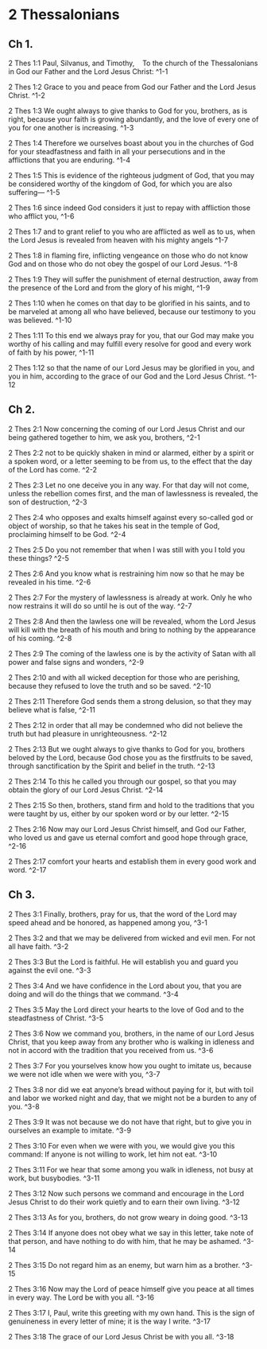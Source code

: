 # 2 Thessalonians

## Ch 1.

2 Thes 1:1 Paul, Silvanus, and Timothy,    To the church of the Thessalonians in God our Father and the Lord Jesus Christ: ^1-1

2 Thes 1:2 Grace to you and peace from God our Father and the Lord Jesus Christ. ^1-2

2 Thes 1:3 We ought always to give thanks to God for you, brothers, as is right, because your faith is growing abundantly, and the love of every one of you for one another is increasing. ^1-3

2 Thes 1:4 Therefore we ourselves boast about you in the churches of God for your steadfastness and faith in all your persecutions and in the afflictions that you are enduring. ^1-4

2 Thes 1:5 This is evidence of the righteous judgment of God, that you may be considered worthy of the kingdom of God, for which you are also suffering— ^1-5

2 Thes 1:6 since indeed God considers it just to repay with affliction those who afflict you, ^1-6

2 Thes 1:7 and to grant relief to you who are afflicted as well as to us, when the Lord Jesus is revealed from heaven with his mighty angels ^1-7

2 Thes 1:8 in flaming fire, inflicting vengeance on those who do not know God and on those who do not obey the gospel of our Lord Jesus. ^1-8

2 Thes 1:9 They will suffer the punishment of eternal destruction, away from the presence of the Lord and from the glory of his might, ^1-9

2 Thes 1:10 when he comes on that day to be glorified in his saints, and to be marveled at among all who have believed, because our testimony to you was believed. ^1-10

2 Thes 1:11 To this end we always pray for you, that our God may make you worthy of his calling and may fulfill every resolve for good and every work of faith by his power, ^1-11

2 Thes 1:12 so that the name of our Lord Jesus may be glorified in you, and you in him, according to the grace of our God and the Lord Jesus Christ. ^1-12


## Ch 2.

2 Thes 2:1 Now concerning the coming of our Lord Jesus Christ and our being gathered together to him, we ask you, brothers, ^2-1

2 Thes 2:2 not to be quickly shaken in mind or alarmed, either by a spirit or a spoken word, or a letter seeming to be from us, to the effect that the day of the Lord has come. ^2-2

2 Thes 2:3 Let no one deceive you in any way. For that day will not come, unless the rebellion comes first, and the man of lawlessness is revealed, the son of destruction, ^2-3

2 Thes 2:4 who opposes and exalts himself against every so-called god or object of worship, so that he takes his seat in the temple of God, proclaiming himself to be God. ^2-4

2 Thes 2:5 Do you not remember that when I was still with you I told you these things? ^2-5

2 Thes 2:6 And you know what is restraining him now so that he may be revealed in his time. ^2-6

2 Thes 2:7 For the mystery of lawlessness is already at work. Only he who now restrains it will do so until he is out of the way. ^2-7

2 Thes 2:8 And then the lawless one will be revealed, whom the Lord Jesus will kill with the breath of his mouth and bring to nothing by the appearance of his coming. ^2-8

2 Thes 2:9 The coming of the lawless one is by the activity of Satan with all power and false signs and wonders, ^2-9

2 Thes 2:10 and with all wicked deception for those who are perishing, because they refused to love the truth and so be saved. ^2-10

2 Thes 2:11 Therefore God sends them a strong delusion, so that they may believe what is false, ^2-11

2 Thes 2:12 in order that all may be condemned who did not believe the truth but had pleasure in unrighteousness. ^2-12

2 Thes 2:13 But we ought always to give thanks to God for you, brothers beloved by the Lord, because God chose you as the firstfruits to be saved, through sanctification by the Spirit and belief in the truth. ^2-13

2 Thes 2:14 To this he called you through our gospel, so that you may obtain the glory of our Lord Jesus Christ. ^2-14

2 Thes 2:15 So then, brothers, stand firm and hold to the traditions that you were taught by us, either by our spoken word or by our letter. ^2-15

2 Thes 2:16 Now may our Lord Jesus Christ himself, and God our Father, who loved us and gave us eternal comfort and good hope through grace, ^2-16

2 Thes 2:17 comfort your hearts and establish them in every good work and word. ^2-17


## Ch 3.

2 Thes 3:1 Finally, brothers, pray for us, that the word of the Lord may speed ahead and be honored, as happened among you, ^3-1

2 Thes 3:2 and that we may be delivered from wicked and evil men. For not all have faith. ^3-2

2 Thes 3:3 But the Lord is faithful. He will establish you and guard you against the evil one. ^3-3

2 Thes 3:4 And we have confidence in the Lord about you, that you are doing and will do the things that we command. ^3-4

2 Thes 3:5 May the Lord direct your hearts to the love of God and to the steadfastness of Christ. ^3-5

2 Thes 3:6 Now we command you, brothers, in the name of our Lord Jesus Christ, that you keep away from any brother who is walking in idleness and not in accord with the tradition that you received from us. ^3-6

2 Thes 3:7 For you yourselves know how you ought to imitate us, because we were not idle when we were with you, ^3-7

2 Thes 3:8 nor did we eat anyone’s bread without paying for it, but with toil and labor we worked night and day, that we might not be a burden to any of you. ^3-8

2 Thes 3:9 It was not because we do not have that right, but to give you in ourselves an example to imitate. ^3-9

2 Thes 3:10 For even when we were with you, we would give you this command: If anyone is not willing to work, let him not eat. ^3-10

2 Thes 3:11 For we hear that some among you walk in idleness, not busy at work, but busybodies. ^3-11

2 Thes 3:12 Now such persons we command and encourage in the Lord Jesus Christ to do their work quietly and to earn their own living. ^3-12

2 Thes 3:13 As for you, brothers, do not grow weary in doing good. ^3-13

2 Thes 3:14 If anyone does not obey what we say in this letter, take note of that person, and have nothing to do with him, that he may be ashamed. ^3-14

2 Thes 3:15 Do not regard him as an enemy, but warn him as a brother. ^3-15

2 Thes 3:16 Now may the Lord of peace himself give you peace at all times in every way. The Lord be with you all. ^3-16

2 Thes 3:17 I, Paul, write this greeting with my own hand. This is the sign of genuineness in every letter of mine; it is the way I write. ^3-17

2 Thes 3:18 The grace of our Lord Jesus Christ be with you all. ^3-18


